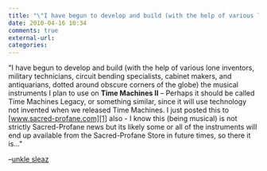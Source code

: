 ```yaml
---
title: "\"I have begun to develop and build (with the help of various lone inventors, m...\""
date: 2010-04-16 10:34
comments: true
external-url:
categories:
---
```

"I have begun to develop and build (with the help of various lone inventors, military technicians, circuit bending specialists, cabinet makers, and antiquarians, dotted around obscure corners of the globe) the musical instruments I plan to use on **Time Machines II** – Perhaps it should be called Time Machines Legacy, or something similar, since it will use technology not invented when we released Time Machines. I just posted this to [www.sacred-profane.com][1] also - I know this (being musical) is not strictly Sacred-Profane news but its likely some or all of the instruments will end up available from the Sacred-Profane Store in future times, so there it is…"

–[unkle sleaz][2]

  [1]: http://www.sacred-profane.com
  [2]: http://sleazybkk.blogspot.com/2010/04/just-quick-note-to-say-that-recent.html
